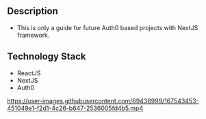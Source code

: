 ## Description
- This is only a guide for future Auth0 based projects with NextJS framework.

## Technology Stack
- ReactJS
- NextJS
- Auth0

https://user-images.githubusercontent.com/69438999/167543453-451049e1-f2d1-4c26-b647-2536005fd4b5.mp4

